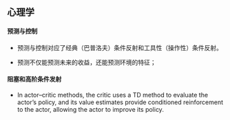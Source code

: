 ## 心理学

#### 预测与控制

+ 预测与控制对应了经典（巴普洛夫）条件反射和工具性（操作性）条件反射。

+ 预测不仅能预测未来的收益，还能预测环境的特征；

#### 阻塞和高阶条件发射

+ In actor–critic methods, the critic uses a TD method to evaluate the actor’s policy, and its value estimates provide conditioned reinforcement to the actor, allowing the actor to improve its policy.



